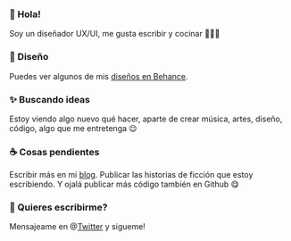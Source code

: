 ### 👋 Hola!
Soy un diseñador UX/UI, me gusta escribir y cocinar 🧑🏻‍🍳

### 🎨 Diseño
Puedes ver algunos de mis [diseños en Behance](https://www.behance.net/cont3mpoc110).

### :sparkles: Buscando ideas
Estoy viendo algo nuevo qué hacer, aparte de crear música, artes, diseño, código, algo que me entretenga 😌

### :coffee: Cosas pendientes
Escribir más en mi [blog](https://cont3mpo.github.io). Publicar las historias de ficción que estoy escribiendo. Y ojalá publicar más código también en Github 😋

### 💌 Quieres escribirme?
Mensajeame en @[Twitter](https://twitter.com/cont3mpo) y sigueme!<br>
